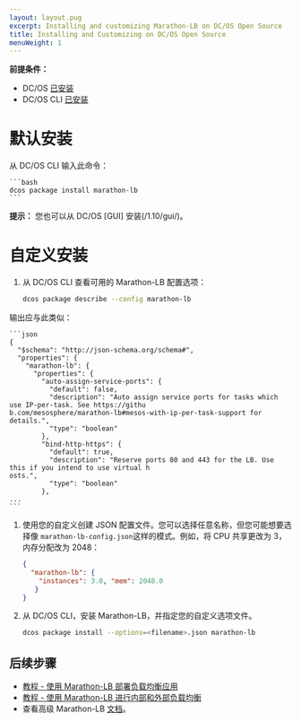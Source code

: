 ```yaml
---
layout: layout.pug
excerpt: Installing and customizing Marathon-LB on DC/OS Open Source
title: Installing and Customizing on DC/OS Open Source
menuWeight: 1
---
```



**前提条件：**

- DC/OS [已安装](/1.10/installing/oss/)
- DC/OS CLI [已安装](/1.10/cli/install/)

# 默认安装

从 DC/OS CLI 输入此命令：

    ```bash
    dcos package install marathon-lb
    ```

**提示：** 您也可以从 DC/OS [GUI] 安装(/1.10/gui/)。


# 自定义安装

1. 从 DC/OS CLI 查看可用的 Marathon-LB 配置选项：

    ```bash
    dcos package describe --config marathon-lb
    ```

 输出应与此类似：

    ```json
    {
      "$schema": "http://json-schema.org/schema#",
      "properties": {
        "marathon-lb": {
          "properties": {
            "auto-assign-service-ports": {
              "default": false,
              "description": "Auto assign service ports for tasks which use IP-per-task. See https://githu
    b.com/mesosphere/marathon-lb#mesos-with-ip-per-task-support for details.",
              "type": "boolean"
            },
            "bind-http-https": {
              "default": true,
              "description": "Reserve ports 80 and 443 for the LB. Use this if you intend to use virtual h
    osts.",
              "type": "boolean"
            },
    ...
    ```

1. 使用您的自定义创建 JSON 配置文件。您可以选择任意名称，但您可能想要选择像 `marathon-lb-config.json`这样的模式。例如，将 CPU 共享更改为 3，内存分配改为 2048：

    ```json
    {
      "marathon-lb": {
        "instances": 3.0, "mem": 2048.0
       }
    }
    ```

1. 从 DC/OS CLI，安装 Marathon-LB，并指定您的自定义选项文件。

    ```bash
    dcos package install --options=<filename>.json marathon-lb
    ```

## 后续步骤

- [教程 - 使用 Marathon-LB 部署负载均衡应用](/services/marathon-lb/marathon-lb-basic-tutorial/)
- [教程 - 使用 Marathon-LB 进行内部和外部负载均衡](/services/marathon-lb/marathon-lb-advanced-tutorial/)
- 查看高级 Marathon-LB [文档](/services/marathon-lb/advanced/)。
